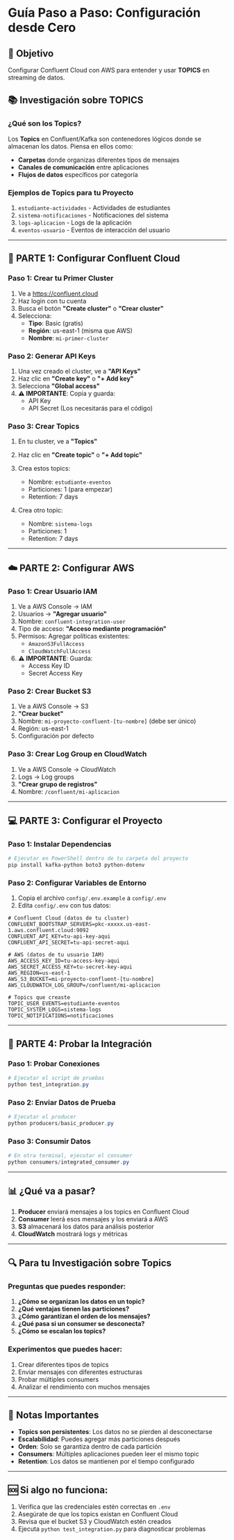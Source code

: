 # Guía Paso a Paso: Configuración desde Cero

## 🎯 Objetivo
Configurar Confluent Cloud con AWS para entender y usar **TOPICS** en streaming de datos.

## 📚 Investigación sobre TOPICS

### ¿Qué son los Topics?
Los **Topics** en Confluent/Kafka son contenedores lógicos donde se almacenan los datos. Piensa en ellos como:
- **Carpetas** donde organizas diferentes tipos de mensajes
- **Canales de comunicación** entre aplicaciones
- **Flujos de datos** específicos por categoría

### Ejemplos de Topics para tu Proyecto
1. `estudiante-actividades` - Actividades de estudiantes
2. `sistema-notificaciones` - Notificaciones del sistema
3. `logs-aplicacion` - Logs de la aplicación
4. `eventos-usuario` - Eventos de interacción del usuario

---

## 🚀 PARTE 1: Configurar Confluent Cloud

### Paso 1: Crear tu Primer Cluster
1. Ve a https://confluent.cloud
2. Haz login con tu cuenta
3. Busca el botón **"Create cluster"** o **"Crear cluster"**
4. Selecciona:
   - **Tipo**: Basic (gratis)
   - **Región**: us-east-1 (misma que AWS)
   - **Nombre**: `mi-primer-cluster`

### Paso 2: Generar API Keys
1. Una vez creado el cluster, ve a **"API Keys"**
2. Haz clic en **"Create key"** o **"+ Add key"**
3. Selecciona **"Global access"**
4. **⚠️ IMPORTANTE**: Copia y guarda:
   - API Key
   - API Secret
   (Los necesitarás para el código)

### Paso 3: Crear Topics
1. En tu cluster, ve a **"Topics"**
2. Haz clic en **"Create topic"** o **"+ Add topic"**
3. Crea estos topics:
   - Nombre: `estudiante-eventos`
   - Particiones: 1 (para empezar)
   - Retention: 7 days

4. Crea otro topic:
   - Nombre: `sistema-logs`
   - Particiones: 1
   - Retention: 7 days

---

## ☁️ PARTE 2: Configurar AWS

### Paso 1: Crear Usuario IAM
1. Ve a AWS Console → IAM
2. Usuarios → **"Agregar usuario"**
3. Nombre: `confluent-integration-user`
4. Tipo de acceso: **"Acceso mediante programación"**
5. Permisos: Agregar políticas existentes:
   - `AmazonS3FullAccess`
   - `CloudWatchFullAccess`
6. **⚠️ IMPORTANTE**: Guarda:
   - Access Key ID
   - Secret Access Key

### Paso 2: Crear Bucket S3
1. Ve a AWS Console → S3
2. **"Crear bucket"**
3. Nombre: `mi-proyecto-confluent-[tu-nombre]` (debe ser único)
4. Región: us-east-1
5. Configuración por defecto

### Paso 3: Crear Log Group en CloudWatch
1. Ve a AWS Console → CloudWatch
2. Logs → Log groups
3. **"Crear grupo de registros"**
4. Nombre: `/confluent/mi-aplicacion`

---

## 💻 PARTE 3: Configurar el Proyecto

### Paso 1: Instalar Dependencias
```powershell
# Ejecutar en PowerShell dentro de tu carpeta del proyecto
pip install kafka-python boto3 python-dotenv
```

### Paso 2: Configurar Variables de Entorno
1. Copia el archivo `config/.env.example` a `config/.env`
2. Edita `config/.env` con tus datos:

```env
# Confluent Cloud (datos de tu cluster)
CONFLUENT_BOOTSTRAP_SERVERS=pkc-xxxxx.us-east-1.aws.confluent.cloud:9092
CONFLUENT_API_KEY=tu-api-key-aqui
CONFLUENT_API_SECRET=tu-api-secret-aqui

# AWS (datos de tu usuario IAM)
AWS_ACCESS_KEY_ID=tu-access-key-aqui
AWS_SECRET_ACCESS_KEY=tu-secret-key-aqui
AWS_REGION=us-east-1
AWS_S3_BUCKET=mi-proyecto-confluent-[tu-nombre]
AWS_CLOUDWATCH_LOG_GROUP=/confluent/mi-aplicacion

# Topics que creaste
TOPIC_USER_EVENTS=estudiante-eventos
TOPIC_SYSTEM_LOGS=sistema-logs
TOPIC_NOTIFICATIONS=notificaciones
```

---

## 🧪 PARTE 4: Probar la Integración

### Paso 1: Probar Conexiones
```powershell
# Ejecutar el script de pruebas
python test_integration.py
```

### Paso 2: Enviar Datos de Prueba
```powershell
# Ejecutar el producer
python producers/basic_producer.py
```

### Paso 3: Consumir Datos
```powershell
# En otra terminal, ejecutar el consumer
python consumers/integrated_consumer.py
```

---

## 📊 ¿Qué va a pasar?

1. **Producer** enviará mensajes a los topics en Confluent Cloud
2. **Consumer** leerá esos mensajes y los enviará a AWS
3. **S3** almacenará los datos para análisis posterior
4. **CloudWatch** mostrará logs y métricas

---

## 🔍 Para tu Investigación sobre Topics

### Preguntas que puedes responder:
1. **¿Cómo se organizan los datos en un topic?**
2. **¿Qué ventajas tienen las particiones?**
3. **¿Cómo garantizan el orden de los mensajes?**
4. **¿Qué pasa si un consumer se desconecta?**
5. **¿Cómo se escalan los topics?**

### Experimentos que puedes hacer:
1. Crear diferentes tipos de topics
2. Enviar mensajes con diferentes estructuras
3. Probar múltiples consumers
4. Analizar el rendimiento con muchos mensajes

---

## 📝 Notas Importantes

- **Topics son persistentes**: Los datos no se pierden al desconectarse
- **Escalabilidad**: Puedes agregar más particiones después
- **Orden**: Solo se garantiza dentro de cada partición
- **Consumers**: Múltiples aplicaciones pueden leer el mismo topic
- **Retention**: Los datos se mantienen por el tiempo configurado

---

## 🆘 Si algo no funciona:

1. Verifica que las credenciales estén correctas en `.env`
2. Asegúrate de que los topics existan en Confluent Cloud
3. Revisa que el bucket S3 y CloudWatch estén creados
4. Ejecuta `python test_integration.py` para diagnosticar problemas
